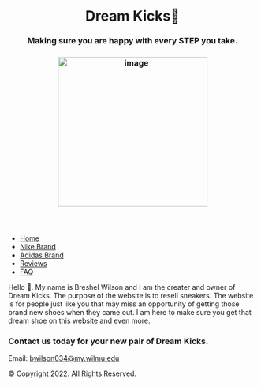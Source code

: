 <!DOCTYPE html>
 <html lang= 'en'>
   <!--
      Student Name: Breshel Wilson
      File Name: index.html
      Date:03/20/2022
   -->
  <head>
   <meta charset="utf-8">
   <link rel="stylesheet"href="css/stylesheet.css">
 </head>
 <body>

 <header>
   <h1>Dream Kicks👟</h1>
   <h3>Making sure you are happy with every STEP you take.<h3>
   <img width="303" alt="image" src="https://user-images.githubusercontent.com/101943680/160324441-318b7e53-61c8-41ef-af63-20547cb72ad1.png">

 </header>

 <nav>
   <ul class="topnav">
   <li><a class="active" href="home">Home</a></li>
   <li><a href="nike brand"> Nike Brand</a></li>
   <li><a href="adidas brand"> Adidas Brand</a></li>
   <li><a href="reviews"> Reviews</a></li>
   <li><a href="faq"> FAQ</a></li>
   </ul>
 </nav>

  Hello 👋. My name is Breshel Wilson and I am the creater and owner of Dream Kicks. The purpose of the website is to resell sneakers. 
     The website is for people just like you that may miss an opportunity of getting those brand new shoes when they came out. I am here to make sure you get that dream shoe on this
  website and even more.

 <main>
   
 </main>

 <footer>
   <h3>Contact us today for your new pair of Dream Kicks.</h3>
   <p>Email: <a href=”bwilson034@my.wilmu.edu”>bwilson034@my.wilmu.edu</a></p> 
   <p>&copy; Copyright 2022. All Rights Reserved.
   </p>
   

 </footer>

 </html>

